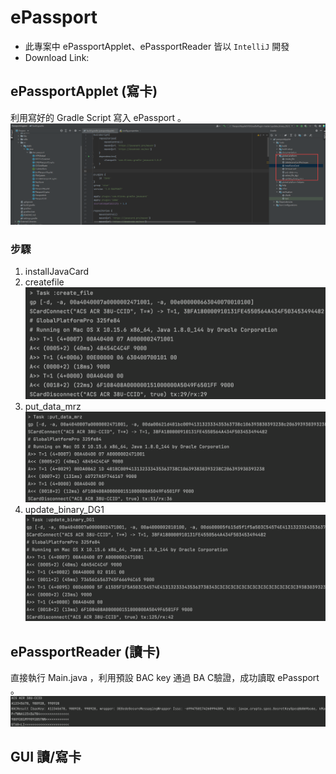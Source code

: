 # ePassport
- 此專案中 ePassportApplet、ePassportReader 皆以 `IntelliJ` 開發
- Download Link: 
## ePassportApplet (寫卡)
利用寫好的 Gradle Script 寫入 ePassport 。
![](./images/Gradle.png)
### 步驟
1. installJavaCard
2. createfile
![](./images/createFile.png)
3. put_data_mrz
![](./images/put_data_mrz.png)
4. update_binary_DG1
![](./images/update_binary_DG1.png)
## ePassportReader (讀卡)
直接執行 Main.java ，利用預設 BAC key 通過 BA C驗證，成功讀取 ePassport 。
![](./images/passport_reader.png)
## GUI 讀/寫卡
